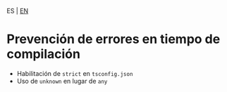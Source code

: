 <!-- MULTILANGUAJE MENU START -->
ES | [EN](https://lckpig.gitbook.io/practical-dev-handbook/typescript/best-practices-optimization/compile-time-error-prevention)
<!-- MULTILANGUAJE MENU END -->

# Prevención de errores en tiempo de compilación

- Habilitación de `strict` en `tsconfig.json`
- Uso de `unknown` en lugar de `any` 